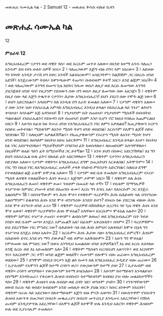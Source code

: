 ﻿
 መጽሐፈ ሳሙኤል ካል - 2 Samuel 12 - መጽሐፍ ቅዱስ ብሉይ ኪዳን
# መጽሐፈ ሳሙኤል ካል
12
### ምዕራፍ 12
እግዚአብሔርም ናታንን ወደ ዳዊት ላከ፥ ወደ እርሱም መጥቶ አለው። በአንድ ከተማ አንዱ ባለጠጋ አንዱም ድሀ የሆኑ ሁለት ሰዎች ነበሩ።
2 ፤ ባለጠጋውም እጅግ ብዙ በግና ላም ነበረው።
3 ፤ ለድሀው ግን ከገዛት አንዲት ታናሽ በግ በቀር አንዳች አልነበረውም፤ አሳደጋትም፥ ከልጆቹም ጋር በእርሱ ዘንድ አደገች፤ እንጀራውንም ትበላ፥ ከዋንጫውም ትጠጣ፥ በብብቱም ትተኛ ነበር፥ እንደ ልጁም ነበረች።
4 ፤ ወደ ባለጠጋውም እንግዳ በመጣ ጊዜ ከበጉና ከላሙ ወስዶ ለዚያ ወደ እርሱ ለመጣው እንግዳ ያዘጋጅለት ዘንድ ሳሳ፤ የዚያንም የድሀውን ሰው በግ ወስዶ ለዚያ ለመጣው ሰው አዘጋጀ።
5 ፤ ዳዊትም በዚያ ሰው ላይ እጅግ ተቈጥቶ ናታንን። ሕያው እግዚአብሔርን! ይህን ያደረገ ሰው የሞት ልጅ ነው።
6 ፤ ይህን አድርጎአልና፥ አላዘነምና ስለ አንዲቱ በግ አራት ይመልስ አለው።
7 ፤ ናታንም ዳዊትን አለው። ያ ሰው አንተ ነህ። የእስራኤል አምላክ እግዚአብሔር እንዲህ ይላል። በእስራኤል ላይ ንጉሥ ልትሆን ቀባሁህ፥ ከሳኦልም እጅ አዳንሁህ፤
8 ፤ የጌታህንም ቤት ሰጠሁህ፥ የጌታህንም ሚስቶች በብብትህ ጣልሁልህ፤ የእስራኤልንና የይሁዳን ቤት ሰጠሁህ፤ ይህም አንሶ ቢሆን ኖሮ ከዚህ የበለጠ እጨምርልህ ነበር።
9 ፤ አሁንስ በፊቱ ክፉ ትሠራ ዘንድ የእግዚአብሔርን ነገር ለምን አቃለልህ? ኬጢያዊውን ኦርዮን በሰይፍ መትተሃል፥ ሚስቱንም ለአንተ ሚስት ትሆን ዘንድ ወስደሃል፤ እርሱንም በአሞን ልጆች ሰይፍ ገድለሃል።
10 ፤ ስለዚህም አቃልለኸኛልና፥ የኬጢያዊውንም የኦርዮን ሚስት ለአንተ ሚስት ትሆን ዘንድ ወስደሃልና ለዘላለም ከቤትህ ሰይፍ አይርቅም።
11 ፤ እግዚአብሔር እንዲህ ይላል። እነሆ፥ ከቤትህ ክፉ ነገር አስነሣብሃለሁ፤ ሚስቶችህንም በዓይንህ ፊት እወስዳለሁ፥ ለዘመድህም እሰጣቸዋለሁ፥ በዚህችም ፀሐይ ዓይን ፊት ከሚስቶችህ ጋር ይተኛል።
12 ፤ አንተ ይህን በስውር አድርገኸዋል፤ እኔ ግን ይህን በእስራኤል ሁሉ ፊትና በፀሐይ ፊት አደርገዋለሁ።
13 ፤ ዳዊትም ናታንን። እግዚአብሔርን በድያለሁ አለው። ናታንም ዳዊትን። እግዚአብሔር ደግሞ ኃጢአትህን አርቆልሃል፤ አትሞትም።
14 ፤ ነገር ግን በዚህ ነገር ለእግዚአብሔር ጠላቶች ታላቅ የስድብ ምክንያት አድርገሃልና ስለዚህ ደግሞ የተወለደልህ ልጅ ፈጽሞ ይሞታል አለው።
15 ፤ ናታንም ወደ ቤቱ ተመለሰ። እግዚአብሔርም የኦርዮ ሚስት ለዳዊት የወለደችውን ሕፃን ቀሠፈ፥ እጅግም ታምሞ ነበር።
16 ፤ ዳዊትም ስለ ሕፃኑ እግዚአብሔርን ለመነ፤ ዳዊትም ጾመ፥ ገብቶም በመሬት ላይ ተኛ።
17 ፤ የቤቱም ሽማግሌዎች ተነሥተው ከምድር ያነሡት ዘንድ በአጠገቡ ቆሙ፤ እርሱ ግን እንቢ አለ፥ ከእነርሱም ጋር እንጀራ አልበላም።
18 ፤ በሰባተኛውም ቀን ሕፃኑ ሞተ። የዳዊትም ባሪያዎች። ሕፃኑ በሕይወት ሳለ ብንነግረው አልሰማንም፤ ይልቁንስ ሕፃኑ እንደ ሞተ ብንነግረው እንዴት ይሆን? በነፍሱ ክፉ ያደርጋል ብለው ሕፃኑ እንደ ሞተ ይነግሩት ዘንድ ፈሩ።
19 ፤ ዳዊትም ባሪያዎቹ በሹክሹክታ ሲነጋገሩ ባየ ጊዜ ዳዊት ሕፃኑ እንደ ሞተ አወቀ፤ ዳዊትም ባሪያዎቹን። ሕፃኑ ሞቶአል? አላቸው። እነርሱም። ሞቶአል አሉት።
20 ፤ ዳዊትም ከምድር ተነሥቶ ታጠበ፥ ተቀባም፥ ልብሱንም ለወጠ፤ ወደ እግዚአብሔርም ቤት ገብቶ ሰገደ። ወደ ቤቱም መጣ። እንጀራ አምጡልኝ አለ፤ በፊቱም አቀረቡለት፥ በላም።
21 ፤ ባሪያዎቹም። ይህ ያደረግኸው ነገር ምንድር ነው? በሕይወት ሳለ ስለ ሕፃኑ ጾምህና አለቀስህ፤ ከሞተ በኋላ ግን ተነሥተህ እንጀራ በላህ አሉት።
22 ፤ እርሱም። ሕፃኑ ሕያው ሳለ። እግዚአብሔር ይምረኝ፥ ሕፃኑም በሕይወት ይኖር እንደ ሆነ ማን ያውቃል? ብዬ ጾምሁ አለቅሰሁም።
23 ፤ አሁን ግን ሞቶአል፤ የምጾመው ስለ ምንድር ነው? በውኑ እንግዲህ እመልሰው ዘንድ ይቻለኛልን? እኔ ወደ እርሱ እሄዳለሁ እንጂ እርሱ ወደ እኔ አይመለስም አለ።
24 ፤ ዳዊትም ሚስቱን ቤርሳቤህን አጽናናት፥ ወደ እርስዋም ገባ፥ ከእርስዋም ጋር ተኛ፤ ወንድ ልጅም ወለደች፥ ስሙንም ሰሎሞን ብሎ ጠራው። እግዚአብሔርም ወደደው፤
25 ፤ ደግሞም በነቢዩ በናታን እጅ ልኮ ስሙን ስለ እግዚአብሔር ይዲድያ ብሎ ጠራው።
26 ፤ ኢዮአብም የአሞንን ልጆች ከተማ ረባትን ወጋ፥ የውኃውንም ከተማ ያዘ።
27 ፤ ኢዮአብም ወደ ዳዊት። ረባትን ወግቻለሁ፥ የውኃውንም ከተማ ይዤአለሁ።
28 ፤ አሁንም ከተማይቱን እንዳልይዝ፥ በስሜም እንዳትጠራ፥ የቀረውን ሕዝብ ሰብስብ፥ ከተማይቱንም ከብበህ ያዝ ብሎ መልእክተኞችን ላከ።
29 ፤ ዳዊትም ሕዝቡን ሁሉ ሰብስቦ ወደ ረባት ሄደ፥ ወግቶም ያዛት።
30 ፤ የንጉሣቸውንም ዘውድ ከራሱ ላይ ወሰደ። ክብደቱም አንድ መክሊት ወርቅ ያህል ነበር፥ ክቡር ዕንቍም ነበረበት፤ ዳዊትም በራሱ ላይ አደረገው። ከከተማይቱም እጅግ ብዙ ምርኮ አወጣ።
31 ፤ በውስጥዋም የነበሩትን ሕዝብ አውጥቶ በመጋዝና በብረት መቈፈሪያና በብረት መጥረቢያ እንዲሠሩ አደረጋቸው፤ የሸክላ ጡብም እንዲያቃጥሉ አደረጋቸው፤ በአሞን ልጆች ከተሞች ሁሉ እንዲህ አደረገ። ዳዊትም ሕዝቡም ሁሉ ወደ ኢየሩሳሌም ተመለሱ። 
